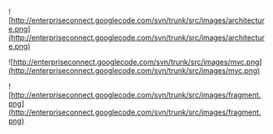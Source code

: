 ![http://enterpriseconnect.googlecode.com/svn/trunk/src/images/architecture.png](http://enterpriseconnect.googlecode.com/svn/trunk/src/images/architecture.png)

![http://enterpriseconnect.googlecode.com/svn/trunk/src/images/mvc.png](http://enterpriseconnect.googlecode.com/svn/trunk/src/images/mvc.png)

![http://enterpriseconnect.googlecode.com/svn/trunk/src/images/fragment.png](http://enterpriseconnect.googlecode.com/svn/trunk/src/images/fragment.png)